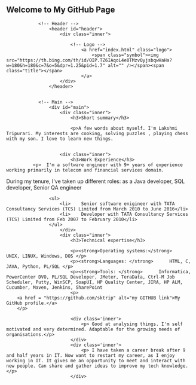 ## Welcome to My GitHub Page

<html>
	<head>
		<title>My Portfolio</title>
		<meta charset="utf-8" />
		<meta name="viewport" content="width=device-width, initial-scale=1, user-scalable=no" />
		<link rel="stylesheet" href="assets/css/main.css" />
		<noscript><link rel="stylesheet" href="assets/css/noscript.css" /></noscript>
	</head>
	<body class="is-preload">
		<!-- Wrapper -->
			<div id="wrapper">

				<!-- Header -->
					<header id="header">
						<div class="inner">

							<!-- Logo -->
								<a href="index.html" class="logo">
									<span class="symbol"><img src="https://th.bing.com/th/id/OIP.TZ6IAqoL4e0TMzvQyjsbqwHaHa?w=180&h=180&c=7&o=5&dpr=1.25&pid=1.7" alt="" /></span><span class="title"></span>
								</a>
						</div>
					</header>

				
				<!-- Main -->
					<div id="main">
						<div class="inner">
							<h3>Short summary</h3>
							
							<p>A few words about myself. I'm Lakshmi Tripurari. My interests are cooking, solving puzzles , playing chess with my son. I love to learn new things.
             

						<div class="inner">
							<h3>Work Experience</h3>
              <p>  I'm a software engineer with 9+ years of experience working primarily in telecom and financial services domain.
During my tenure, I've taken up different roles: as a Java developer, SQL developer, Senior QA engineer </p>
						
					<ul>
						<li>	Senior software enigineer with TATA Consultancy Services (TCS) Limited from March 2010 to June 2016</li>
						<li>	Developer with TATA Consultancy Services (TCS) Limited from Feb 2007 to February 2010</li>
					</ul>
						</div>
						<div class="inner">
							<h3>Technical expertise</h3>
		
							<p><strong>Operating systems:</strong>    UNIX, LINUX, Windows, DOS </p>
							<p><strong>Languages: </strong>      HTML, C, JAVA, Python, PL/SQL </p>
							<p><strong>Tools: </strong>      Informatica, PowerCenter DVO, PL/SQL Developer, JMeter, TeraData, Ctrl-M Job Scheduler, Putty, WinSCP, SoapUI, HP Quality Center, JIRA, HP ALM, Cucumber, Maven, Jenkins, SharePoint 
							<p>
		<a href = "https://github.com/sktrip" alt="my GITHUB link">My GitHub profile.</a>
		</p>
						
							<div class='inner'>
								<p> Good at analysing things. I'm self motivated and very determined. Adaptable for the growing needs of organisations.</p>
							</div>
							<div class='inner'>
								<p> I have taken a career break after 9 and half years in IT. Now want to restart my career, as I enjoy working in IT. It gives me an opportunity to meet and interact with new people. Can share and gather ideas to improve my tech knowledge.  </p>
							</div>


			
